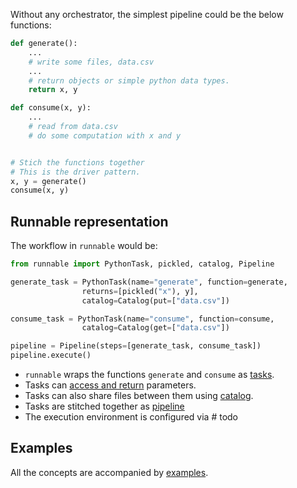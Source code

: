 Without any orchestrator, the simplest pipeline could be the below functions:


```python linenums="1"
def generate():
    ...
    # write some files, data.csv
    ...
    # return objects or simple python data types.
    return x, y

def consume(x, y):
    ...
    # read from data.csv
    # do some computation with x and y


# Stich the functions together
# This is the driver pattern.
x, y = generate()
consume(x, y)
```

## Runnable representation

The workflow in ```runnable``` would be:

```python linenums="1"
from runnable import PythonTask, pickled, catalog, Pipeline

generate_task = PythonTask(name="generate", function=generate,
                returns=[pickled("x"), y],
                catalog=Catalog(put=["data.csv"])

consume_task = PythonTask(name="consume", function=consume,
                catalog=Catalog(get=["data.csv"])

pipeline = Pipeline(steps=[generate_task, consume_task])
pipeline.execute()

```




- ```runnable``` wraps the functions ```generate``` and ```consume``` as [tasks](task.md).
- Tasks can [access and return](parameters.md/#access_returns) parameters.
- Tasks can also share files between them using [catalog](catalog.md).
- Tasks are stitched together as [pipeline](pipeline.md)
- The execution environment is configured via # todo


## Examples

All the concepts are accompanied by [examples](https://github.com/AstraZeneca/runnable/tree/main/examples).

